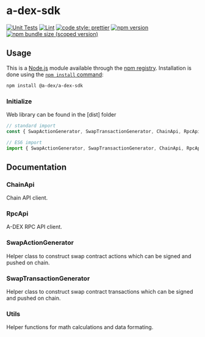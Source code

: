 # a-dex-sdk

[![Unit Tests](https://github.com/A-DEX/a-dex-sdk/workflows/Unit%20Tests/badge.svg)](https://github.com/A-DEX/a-dex-sdk/actions?query=workflow%3A%22Unit+Tests%22)
[![Lint](https://github.com/A-DEX/a-dex-sdk/workflows/Lint/badge.svg)](https://github.com/A-DEX/a-dex-sdk/actions?query=workflow%3ALint)
[![code style: prettier](https://img.shields.io/badge/code_style-prettier-ff69b4.svg?style=flat-square)](https://github.com/prettier/prettier)
[![npm version](https://img.shields.io/npm/v/@a-dex/a-dex-sdk/latest.svg)](https://www.npmjs.com/package/@a-dex/a-dex-sdk/v/latest)
[![npm bundle size (scoped version)](https://img.shields.io/bundlephobia/minzip/@a-dex/a=dex-sdk/latest.svg)](https://bundlephobia.com/result?p=@a-dex/a-dex-sdk@latest)

## Usage

This is a [Node.js](https://nodejs.org/en/) module available through the
[npm registry](https://www.npmjs.com/). Installation is done using the
[`npm install` command](https://docs.npmjs.com/getting-started/installing-npm-packages-locally):

```sh
npm install @a-dex/a-dex-sdk
```

### Initialize

Web library can be found in the [dist] folder

```javascript
// standard import
const { SwapActionGenerator, SwapTransactionGenerator, ChainApi, RpcApi } = require("@a-dex/a-dex-sdk");

// ES6 import
import { SwapActionGenerator, SwapTransactionGenerator, ChainApi, RpcApi } from "@a-dex/a-dex-sdk";
```

## Documentation

### ChainApi

Chain API client.

### RpcApi

A-DEX RPC API client.

### SwapActionGenerator

Helper class to construct swap contract actions which can be signed and pushed on chain.

### SwapTransactionGenerator

Helper class to construct swap contract transactions which can be signed and pushed on chain.

### Utils

Helper functions for math calculations and data formating.